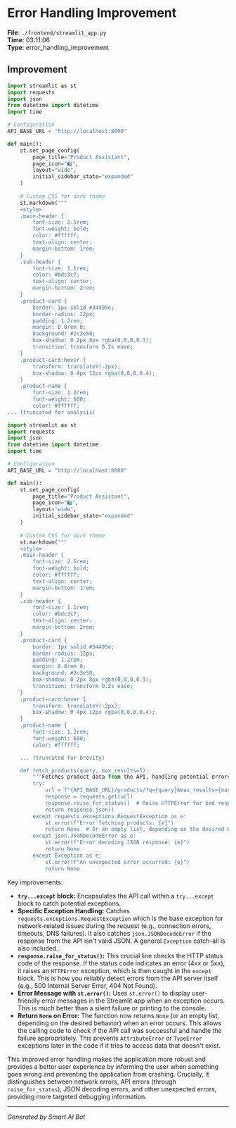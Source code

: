 # Error Handling Improvement

**File**: `./frontend/streamlit_app.py`  
**Time**: 03:11:06  
**Type**: error_handling_improvement

## Improvement

```python
import streamlit as st
import requests
import json
from datetime import datetime
import time

# Configuration
API_BASE_URL = "http://localhost:8000"

def main():
    st.set_page_config(
        page_title="Product Assistant",
        page_icon="🛍️",
        layout="wide",
        initial_sidebar_state="expanded"
    )
    
    # Custom CSS for dark theme
    st.markdown("""
    <style>
    .main-header {
        font-size: 2.5rem;
        font-weight: bold;
        color: #ffffff;
        text-align: center;
        margin-bottom: 1rem;
    }
    .sub-header {
        font-size: 1.1rem;
        color: #bdc3c7;
        text-align: center;
        margin-bottom: 2rem;
    }
    .product-card {
        border: 1px solid #34495e;
        border-radius: 12px;
        padding: 1.2rem;
        margin: 0.8rem 0;
        background: #2c3e50;
        box-shadow: 0 2px 8px rgba(0,0,0,0.3);
        transition: transform 0.2s ease;
    }
    .product-card:hover {
        transform: translateY(-2px);
        box-shadow: 0 4px 12px rgba(0,0,0,0.4);
    }
    .product-name {
        font-size: 1.2rem;
        font-weight: 600;
        color: #ffffff;
... (truncated for analysis)
```

```python
import streamlit as st
import requests
import json
from datetime import datetime
import time

# Configuration
API_BASE_URL = "http://localhost:8000"

def main():
    st.set_page_config(
        page_title="Product Assistant",
        page_icon="🛍️",
        layout="wide",
        initial_sidebar_state="expanded"
    )
    
    # Custom CSS for dark theme
    st.markdown("""
    <style>
    .main-header {
        font-size: 2.5rem;
        font-weight: bold;
        color: #ffffff;
        text-align: center;
        margin-bottom: 1rem;
    }
    .sub-header {
        font-size: 1.1rem;
        color: #bdc3c7;
        text-align: center;
        margin-bottom: 2rem;
    }
    .product-card {
        border: 1px solid #34495e;
        border-radius: 12px;
        padding: 1.2rem;
        margin: 0.8rem 0;
        background: #2c3e50;
        box-shadow: 0 2px 8px rgba(0,0,0,0.3);
        transition: transform 0.2s ease;
    }
    .product-card:hover {
        transform: translateY(-2px);
        box-shadow: 0 4px 12px rgba(0,0,0,0.4);
    }
    .product-name {
        font-size: 1.2rem;
        font-weight: 600;
        color: #ffffff;

    ... (truncated for brevity)

    def fetch_products(query, max_results=5):
        """Fetches product data from the API, handling potential errors."""
        try:
            url = f"{API_BASE_URL}/products/?q={query}&max_results={max_results}"
            response = requests.get(url)
            response.raise_for_status()  # Raise HTTPError for bad responses (4xx or 5xx)
            return response.json()
        except requests.exceptions.RequestException as e:
            st.error(f"Error fetching products: {e}")
            return None  # Or an empty list, depending on the desired behavior
        except json.JSONDecodeError as e:
            st.error(f"Error decoding JSON response: {e}")
            return None
        except Exception as e:
            st.error(f"An unexpected error occurred: {e}")
            return None
```

Key improvements:

* **`try...except` block:**  Encapsulates the API call within a `try...except` block to catch potential exceptions.
* **Specific Exception Handling:** Catches `requests.exceptions.RequestException` which is the base exception for network-related issues during the request (e.g., connection errors, timeouts, DNS failures).  It also catches `json.JSONDecodeError` if the response from the API isn't valid JSON.  A general `Exception` catch-all is also included.
* **`response.raise_for_status()`:** This crucial line checks the HTTP status code of the response. If the status code indicates an error (4xx or 5xx), it raises an `HTTPError` exception, which is then caught in the `except` block.  This is how you reliably detect errors from the API server itself (e.g., 500 Internal Server Error, 404 Not Found).
* **Error Message with `st.error()`:**  Uses `st.error()` to display user-friendly error messages in the Streamlit app when an exception occurs. This is much better than a silent failure or printing to the console.
* **Return `None` on Error:**  The function now returns `None` (or an empty list, depending on the desired behavior) when an error occurs. This allows the calling code to check if the API call was successful and handle the failure appropriately.  This prevents `AttributeError` or `TypeError` exceptions later in the code if it tries to access data that doesn't exist.

This improved error handling makes the application more robust and provides a better user experience by informing the user when something goes wrong and preventing the application from crashing.  Crucially, it distinguishes between network errors, API errors (through `raise_for_status`), JSON decoding errors, and other unexpected errors, providing more targeted debugging information.

---
*Generated by Smart AI Bot*

